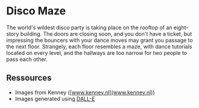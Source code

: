 # Disco Maze

The world's wildest disco party is taking place on the rooftop of an eight-story building. The doors are closing soon, and you don't have a ticket, but impressing the bouncers with your dance moves may grant you passage to the next floor. Strangely, each floor resembles a maze, with dance tutorials located on every level, and the hallways are too narrow for two people to pass each other.

## Ressources

- Images from Kenney ([www.kenney.nl](www.kenney.nl))
- Images generated using [DALL-E](https://labs.openai.com)
